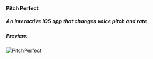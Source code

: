 #### Pitch Perfect
##### An interactive iOS app that changes voice pitch and rate

##### Preview:
![PitchPerfect](https://cloud.githubusercontent.com/assets/13562152/13376431/2163ab12-dd8a-11e5-81c5-0d4743bd5f3d.png)
